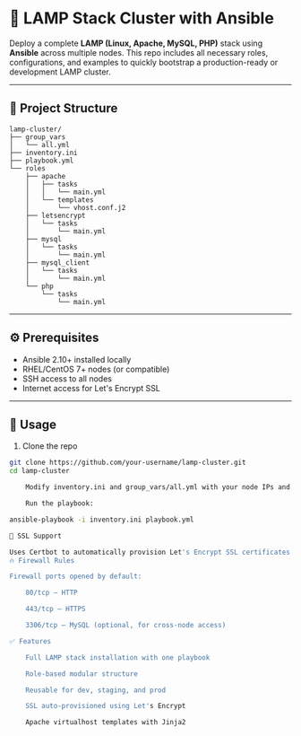 

# 🚀 LAMP Stack Cluster with Ansible

Deploy a complete **LAMP (Linux, Apache, MySQL, PHP)** stack using **Ansible** across multiple nodes. This repo includes all necessary roles, configurations, and examples to quickly bootstrap a production-ready or development LAMP cluster.

---

## 📁 Project Structure
```
lamp-cluster/
├── group_vars
│   └── all.yml
├── inventory.ini
├── playbook.yml
└── roles
    ├── apache
    │   ├── tasks
    │   │   └── main.yml
    │   └── templates
    │       └── vhost.conf.j2
    ├── letsencrypt
    │   └── tasks
    │       └── main.yml
    ├── mysql
    │   └── tasks
    │       └── main.yml
    ├── mysql_client
    │   └── tasks
    │       └── main.yml
    └── php
        └── tasks
            └── main.yml
```
---

## ⚙️ Prerequisites

- Ansible 2.10+ installed locally
- RHEL/CentOS 7+ nodes (or compatible)
- SSH access to all nodes
- Internet access for Let's Encrypt SSL

---

## 🚀 Usage

1. Clone the repo

```bash
git clone https://github.com/your-username/lamp-cluster.git
cd lamp-cluster

    Modify inventory.ini and group_vars/all.yml with your node IPs and domain.

    Run the playbook:

ansible-playbook -i inventory.ini playbook.yml

🔐 SSL Support

Uses Certbot to automatically provision Let's Encrypt SSL certificates. Make sure ports 80 and 443 are open and DNS is properly configured.
🔥 Firewall Rules

Firewall ports opened by default:

    80/tcp – HTTP

    443/tcp – HTTPS

    3306/tcp – MySQL (optional, for cross-node access)

✅ Features

    Full LAMP stack installation with one playbook

    Role-based modular structure

    Reusable for dev, staging, and prod

    SSL auto-provisioned using Let's Encrypt

    Apache virtualhost templates with Jinja2
